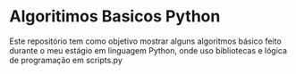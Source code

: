 # Algoritimos Basicos Python
Este repositório tem como objetivo mostrar alguns algoritmos básico feito durante o meu estágio em linguagem Python, onde uso bibliotecas e lógica de programação em scripts.py 
